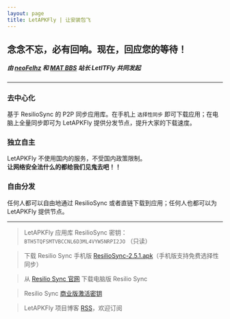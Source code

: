 ```yaml
---
layout: page
title: LetAPKFly | 让安装包飞
---
```


## 念念不忘，必有回响。现在，回应您的等待！

##### 由 [neoFelhz](https://blog.nfz.moe) 和 [MAT BBS](https://mat.letitfly.me) 站长 LetITFly 共同发起

------

### 去中心化

基于 ResilioSync 的 P2P 同步应用库。在手机上 `选择性同步` 即可下载应用；在电脑上全量同步即可为 LetAPKFly 提供分发节点，提升大家的下载速度。

### 独立自主

LetAPKFly 不使用国内的服务，不受国内政策限制。  
**让网络安全法什么的都给我们见鬼去吧！！**

### 自由分发

任何人都可以自由地通过 ResilioSync 或者直链下载到应用；任何人也都可以为 LetAPKFly 提供节点。

------

> LetAPKFly 应用库 ResilioSync 密钥：`BTH5TQFSMTVBCCNL6D3ML4VYW5NRPI2JO` （只读）

> 下载 Resilio Sync 手机版 [ResilioSync-2.5.1.apk](http://git.oschina.net/neoFelhz/letapkfly/raw/master/ResilioSync/ResilioSync-2.5.1.apk)（手机版支持免费选择性同步）

> 从 [Resilio Sync 官网](https://www.resilio.com/platforms/desktop/) 下载电脑版 Resilio Sync

> Resilio Sync [商业版激活密钥](https://git.oschina.net/neoFelhz/letapkfly/raw/master/ResilioSyncPro.btskey)

> LetAPKFly 项目博客 [RSS](https://apk.letitfly.me/feed.xml)，欢迎订阅
